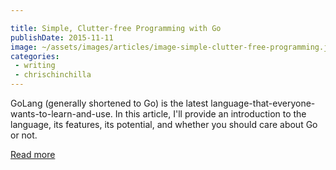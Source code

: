 ```yaml
---

title: Simple, Clutter-free Programming with Go
publishDate: 2015-11-11
image: ~/assets/images/articles/image-simple-clutter-free-programming.jpg
categories:
 - writing
 - chrischinchilla
---
```


GoLang (generally shortened to Go) is the latest language-that-everyone-wants-to-learn-and-use. In this article, I'll provide an introduction to the language, its features, its potential, and whether you should care about Go or not.

[Read more](https://www.sitepoint.com/simple-clutter-free-programming-with-go/)